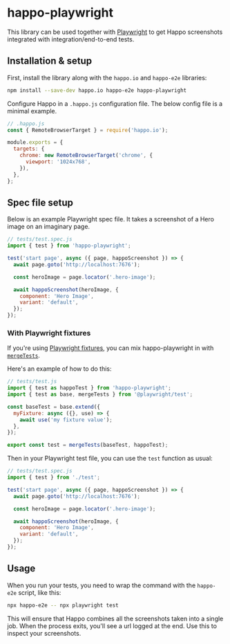 # happo-playwright

This library can be used together with
[Playwright](https://playwright.dev/docs/intro) to get Happo screenshots
integrated with integration/end-to-end tests.

## Installation & setup

First, install the library along with the `happo.io` and `happo-e2e` libraries:

```sh
npm install --save-dev happo.io happo-e2e happo-playwright
```

Configure Happo in a `.happo.js` configuration file. The below config file is a
minimal example.

```js
// .happo.js
const { RemoteBrowserTarget } = require('happo.io');

module.exports = {
  targets: {
    chrome: new RemoteBrowserTarget('chrome', {
      viewport: '1024x768',
    }),
  },
};
```

## Spec file setup

Below is an example Playwright spec file. It takes a screenshot of a Hero image
on an imaginary page.

```js
// tests/test.spec.js
import { test } from 'happo-playwright';

test('start page', async ({ page, happoScreenshot }) => {
  await page.goto('http://localhost:7676');

  const heroImage = page.locator('.hero-image');

  await happoScreenshot(heroImage, {
    component: 'Hero Image',
    variant: 'default',
  });
});
```

### With Playwright fixtures

If you're using
[Playwright fixtures](https://playwright.dev/docs/test-fixtures), you can mix
happo-playwright in with
[`mergeTests`](https://playwright.dev/docs/test-fixtures#combine-custom-fixtures-from-multiple-modules).

Here's an example of how to do this:

```js
// tests/test.js
import { test as happoTest } from 'happo-playwright';
import { test as base, mergeTests } from '@playwright/test';

const baseTest = base.extend({
  myFixture: async ({}, use) => {
    await use('my fixture value');
  },
});

export const test = mergeTests(baseTest, happoTest);
```

Then in your Playwright test file, you can use the `test` function as usual:

```js
// tests/test.spec.js
import { test } from './test';

test('start page', async ({ page, happoScreenshot }) => {
  await page.goto('http://localhost:7676');

  const heroImage = page.locator('.hero-image');

  await happoScreenshot(heroImage, {
    component: 'Hero Image',
    variant: 'default',
  });
});
```

## Usage

When you run your tests, you need to wrap the command with the `happo-e2e`
script, like this:

```sh
npx happo-e2e -- npx playwright test
```

This will ensure that Happo combines all the screenshots taken into a single
job. When the process exits, you'll see a url logged at the end. Use this to
inspect your screenshots.
